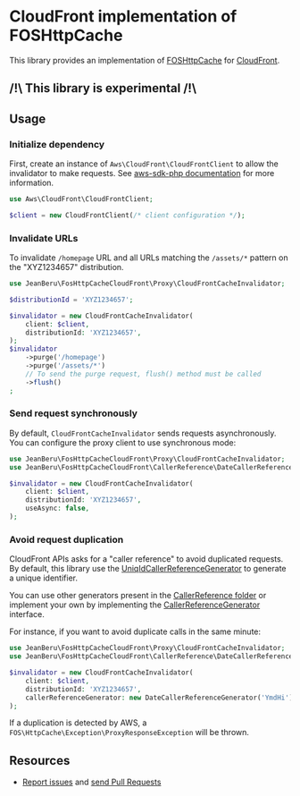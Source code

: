 # CloudFront implementation of FOSHttpCache

This library provides an implementation of [FOSHttpCache](https://github.com/FriendsOfSymfony/FOSHttpCache/) for
[CloudFront](https://aws.amazon.com/cloudfront/).

## /!\ This library is experimental /!\

## Usage

### Initialize dependency

First, create an instance of `Aws\CloudFront\CloudFrontClient` to allow the invalidator to make requests.
See [aws-sdk-php documentation](https://docs.aws.amazon.com/aws-sdk-php/v3/api/class-Aws.AwsClient.html#___construct) 
for more information.

```php
use Aws\CloudFront\CloudFrontClient;

$client = new CloudFrontClient(/* client configuration */);
```

### Invalidate URLs

To invalidate `/homepage` URL and all URLs matching the `/assets/*` pattern on the "XYZ1234657" distribution.

```php
use JeanBeru\FosHttpCacheCloudFront\Proxy\CloudFrontCacheInvalidator;

$distributionId = 'XYZ1234657';

$invalidator = new CloudFrontCacheInvalidator(
    client: $client,
    distributionId: 'XYZ1234657',
);
$invalidator
    ->purge('/homepage')
    ->purge('/assets/*')
    // To send the purge request, flush() method must be called
    ->flush()
; 
```

### Send request synchronously

By default, `CloudFrontCacheInvalidator` sends requests asynchronously. You can configure the proxy client to use 
synchronous mode:
```php
use JeanBeru\FosHttpCacheCloudFront\Proxy\CloudFrontCacheInvalidator;
use JeanBeru\FosHttpCacheCloudFront\CallerReference\DateCallerReferenceGenerator;

$invalidator = new CloudFrontCacheInvalidator(
    client: $client,
    distributionId: 'XYZ1234657',
    useAsync: false,
);
```

### Avoid request duplication

CloudFront APIs asks for a "caller reference" to avoid duplicated requests. By default, this library use the
[UniqIdCallerReferenceGenerator](./CallerReference/UniqIdCallerReferenceGenerator.php) to generate a unique identifier.

You can use other generators present in the [CallerReference folder](./CallerReference/) or implement your own by
implementing the
[CallerReferenceGenerator](./CallerReference/CallerReferenceGenerator)
interface.

For instance, if you want to avoid duplicate calls in the same minute:

```php
use JeanBeru\FosHttpCacheCloudFront\Proxy\CloudFrontCacheInvalidator;
use JeanBeru\FosHttpCacheCloudFront\CallerReference\DateCallerReferenceGenerator;

$invalidator = new CloudFrontCacheInvalidator(
    client: $client,
    distributionId: 'XYZ1234657',
    callerReferenceGenerator: new DateCallerReferenceGenerator('YmdHi'),
);
```

If a duplication is detected by AWS, a `FOS\HttpCache\Exception\ProxyResponseException` will be thrown.

## Resources

* [Report issues](https://github.com/jean-beru/fos-http-cache-cloudfrontr/issues) and
  [send Pull Requests](https://github.com/jean-beru/fos-http-cache-cloudfrontr/pulls) 
